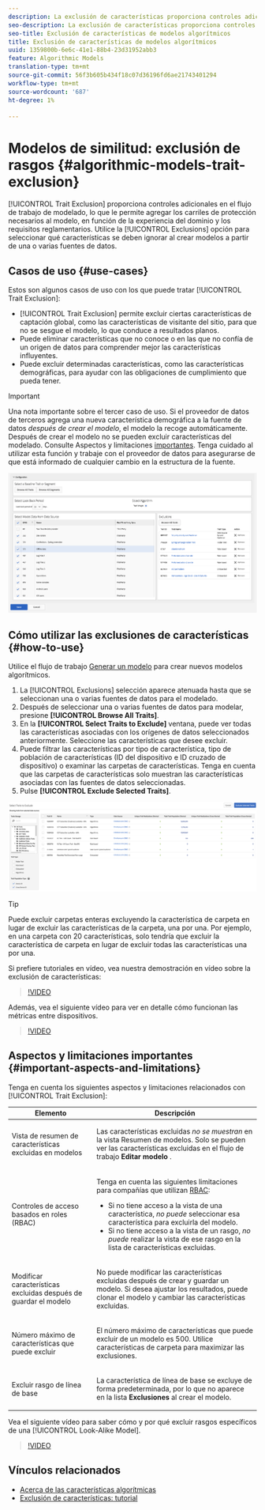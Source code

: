 ```yaml
---
description: La exclusión de características proporciona controles adicionales en el flujo de trabajo de modelado, lo que le permite agregar los carriles de protección necesarios al modelo, en función de la experiencia del dominio y los requisitos normativos. Utilice la opción Exclusiones para seleccionar qué características se deben ignorar al crear modelos a partir de una o varias fuentes de datos.
seo-description: La exclusión de características proporciona controles adicionales en el flujo de trabajo de modelado, lo que le permite agregar los carriles de protección necesarios al modelo, en función de la experiencia del dominio y los requisitos normativos. Utilice la opción Exclusiones para seleccionar qué características se deben ignorar al crear modelos a partir de una o varias fuentes de datos.
seo-title: Exclusión de características de modelos algorítmicos
title: Exclusión de características de modelos algorítmicos
uuid: 1359800b-6e6c-41e1-88b4-23d31952abb3
feature: Algorithmic Models
translation-type: tm+mt
source-git-commit: 56f3b605b434f18c07d36196fd6ae21743401294
workflow-type: tm+mt
source-wordcount: '687'
ht-degree: 1%

---
```



# Modelos de similitud: exclusión de rasgos {#algorithmic-models-trait-exclusion}

[!UICONTROL Trait Exclusion] proporciona controles adicionales en el flujo de trabajo de modelado, lo que le permite agregar los carriles de protección necesarios al modelo, en función de la experiencia del dominio y los requisitos reglamentarios. Utilice la [!UICONTROL Exclusions] opción para seleccionar qué características se deben ignorar al crear modelos a partir de una o varias fuentes de datos.

## Casos de uso {#use-cases}

Estos son algunos casos de uso con los que puede tratar [!UICONTROL Trait Exclusion]:

* [!UICONTROL Trait Exclusion] permite excluir ciertas características de captación global, como las características de visitante del sitio, para que no se sesgue el modelo, lo que conduce a resultados planos.
* Puede eliminar características que no conoce o en las que no confía de un origen de datos para comprender mejor las características influyentes.
* Puede excluir determinadas características, como las características demográficas, para ayudar con las obligaciones de cumplimiento que pueda tener.

>[!IMPORTANT]
>
>Una nota importante sobre el tercer caso de uso. Si el proveedor de datos de terceros agrega una nueva característica demográfica a la fuente de datos *después de crear el modelo*, el modelo la recoge automáticamente. Después de crear el modelo no se pueden excluir características del modelado. Consulte Aspectos y limitaciones [importantes](../../features/algorithmic-models/trait-exclusion-algo-models.md#important-aspects-and-limitations). Tenga cuidado al utilizar esta función y trabaje con el proveedor de datos para asegurarse de que está informado de cualquier cambio en la estructura de la fuente.

![](assets/lam_exclude_traits.png)

## Cómo utilizar las exclusiones de características {#how-to-use}

Utilice el flujo de trabajo [Generar un modelo](../../features/algorithmic-models/create-model.md#build-model) para crear nuevos modelos algorítmicos.

1. La [!UICONTROL Exclusions] selección aparece atenuada hasta que se seleccionan una o varias fuentes de datos para el modelado.
2. Después de seleccionar una o varias fuentes de datos para modelar, presione **[!UICONTROL Browse All Traits]**.
3. En la **[!UICONTROL Select Traits to Exclude]** ventana, puede ver todas las características asociadas con los orígenes de datos seleccionados anteriormente. Seleccione las características que desee excluir.
4. Puede filtrar las características por tipo de característica, tipo de población de características (ID[](../../reference/ids-in-aam.md) del dispositivo e ID [](../../reference/ids-in-aam.md)cruzado de dispositivo) o examinar las carpetas de características. Tenga en cuenta que las carpetas de características solo muestran las características asociadas con las fuentes de datos seleccionadas.
5. Pulse **[!UICONTROL Exclude Selected Traits]**.

![características-exclusiones](assets/trait-exclusions-browse-traits.png)

>[!TIP]
>
>Puede excluir carpetas enteras excluyendo la característica de carpeta en lugar de excluir las características de la carpeta, una por una. Por ejemplo, en una carpeta con 20 características, solo tendría que excluir la característica de carpeta en lugar de excluir todas las características una por una.

Si prefiere tutoriales en vídeo, vea nuestra demostración en vídeo sobre la exclusión de características:

>[!VIDEO](https://video.tv.adobe.com/v/25569/?quality=12)

Además, vea el siguiente vídeo para ver en detalle cómo funcionan las métricas entre dispositivos.

>[!VIDEO](https://video.tv.adobe.com/v/33445/?quality=12)

## Aspectos y limitaciones importantes {#important-aspects-and-limitations}

Tenga en cuenta los siguientes aspectos y limitaciones relacionados con [!UICONTROL Trait Exclusion]:

<table id="table_BA5C3545BC9E4717BD567B00C803AA53"> 
 <thead> 
  <tr> 
   <th colname="col1" class="entry"> Elemento </th> 
   <th colname="col2" class="entry"> Descripción </th>
  </tr> 
 </thead>
 <tbody> 
  <tr> 
   <td colname="col1"> <p>Vista de resumen de características excluidas en modelos </p> </td>
   <td colname="col2"> <p>Las características excluidas <i>no se muestran</i> en la vista Resumen de modelos. Solo se pueden ver las características excluidas en el flujo de trabajo <b><span class="uicontrol"> Editar modelo</span></b> . </p> </td>
  </tr> 
  <tr> 
   <td colname="col1"> <p>Controles de acceso basados en roles (RBAC) </p> </td>
   <td colname="col2"> <p>Tenga en cuenta las siguientes limitaciones para compañías que utilizan <a href="../../features/administration/administration-overview.md#administration"> RBAC</a>: </p> <p>
     <ul id="ul_38A4056C235B428C822EA4A353893786"> 
      <li id="li_2624FB35581F4807B8530910D63FFDBF">Si no tiene acceso a la vista de una característica, <i>no puede</i> seleccionar esa característica para excluirla del modelo. </li>
      <li id="li_3FD7A12AAAA8462EA84A760C05F20379">Si no tiene acceso a la vista de un rasgo, <i>no puede</i> realizar la vista de ese rasgo en la lista de características excluidas. </li>
     </ul> </p> </td>
  </tr> 
  <tr> 
   <td colname="col1"> <p>Modificar características excluidas después de guardar el modelo </p> </td>
   <td colname="col2"> <p>No puede modificar las características excluidas después de crear y guardar un modelo. Si desea ajustar los resultados, puede clonar el modelo y cambiar las características excluidas. </p> </td>
  </tr> 
  <tr> 
   <td colname="col1"> <p>Número máximo de características que puede excluir </p> </td>
   <td colname="col2"> <p>El número máximo de características que puede excluir de un modelo es 500. Utilice características de carpeta para maximizar las exclusiones. </p> </td>
  </tr> 
  <tr> 
   <td colname="col1"> <p>Excluir rasgo de línea de base </p> </td>
   <td colname="col2"> <p>La característica de línea de base se excluye de forma predeterminada, por lo que no aparece en la lista <b><span class="uicontrol"> Exclusiones</span></b> al crear el modelo. </p> </td>
  </tr>
 </tbody>
</table>

Vea el siguiente vídeo para saber cómo y por qué excluir rasgos específicos de una [!UICONTROL Look-Alike Model].

>[!VIDEO](https://video.tv.adobe.com/v/25569/)

## Vínculos relacionados

* [Acerca de las características algorítmicas](/help/using/features/algorithmic-models/understanding-models.md)
* [Exclusión de características: tutorial](https://helpx.adobe.com/audience-manager/kt/using/excluding-traits-look-alike-model-feature-video-use.html)